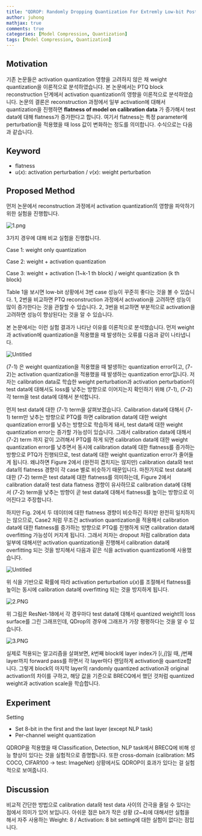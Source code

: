 ```yaml
---
title: "QDROP: Randomly Dropping Quantization For Extremly Low-bit Post-Training Quantization"
author: juhong
mathjax: true
comments: true
categories: [Model Compression, Quantization]
tags: [Model Compression, Quantization]
---
```


## Motivation

기존 논문들은 activation quantization 영향을 고려하지 않은 채 weight quantization을 이론적으로 분석하였습니다. 본 논문에서는 PTQ block reconstruction 단계에서 activation quantization의 영향을 이론적으로 분석하였습니다. 논문의 결론은 reconstruction 과정에서 일부 activation에 대해서 quantization을 진행하면 **flatness of model on calibration data** 가 증가해서 test data에 대해 flatness가 증가한다고 합니다. 여기서 flatness는 특정 parameter에 perturbation을 적용했을 때 loss 값이 변화하는 정도를 의미합니다. 수식으로는 다음과 같습니다.

## Keyword

- flatness
- $u(x)$: activation perturbation / $v(x)$: weight perturbation

## Proposed Method

먼저 논문에서 reconstruction 과정에서 activation quantization의 영향을 파악하기 위한 실험을 진행합니다.

![1.png]({{site.url}}/assets/img/63.png)

3가지 경우에 대해 비교 실험을 진행합니다.

Case 1: weight only quantization

Case 2: weight + activation quantization

Case 3: weight + activation (1~k-1 th block) / weight quantization (k th block)

Table 1을 보시면 low-bit 상황에서 3번 case 성능이 꾸준히 좋다는 것을 볼 수 있습니다. 1, 2번을 비교하면 PTQ reconstruction 과정에서 activation을 고려하면 성능이 많이 증가한다는 것을 관찰할 수 있습니다. 2, 3번을 비교하면 부분적으로 activation을 고려하면 성능이 향상된다는 것을 알 수 있습니다.

본 논문에서는 이런 실험 결과가 나타난 이유를 이론적으로 분석했습니다. 먼저 weight과 activation에 quantization을 적용했을 때 발생하는 오류를 다음과 같이 나타냅니다.

![Untitled]({{site.url}}/assets/img/67.png)

(7-1) 은 weight quantization을 적용했을 때 발생하는 quantization error이고, (7-2)는 activation quantization을 적용했을 때 발생하는 quantization error입니다.  저자는 calibration data로 학습한 weight perturbation과 activation perturbation이 test data에 대해서도 loss를 낮추는 방향으로 이어지는지 확인하기 위해 (7-1), (7-2) 각 term을 test data에 대해서 분석합니다.

먼저 test data에 대한 (7-1) term을 살펴보겠습니다. Calibration data에 대해서 (7-1) term만 낮추는 방향으로 PTQ를 하면 calibration data에 대한 weight quantization error를 낮추는 방향으로 학습하게 돼서, test data에 대한 weight quantization error는 증가할 가능성이 있습니다. 그래서 calibration data에 대해서 (7-2) term 까지 같이 고려해서 PTQ를 하게 되면 calibration data에 대한 weight quantization error를 낮추면서 동시에 calibration data에 대한 flatness를 증가하는 방향으로 PTQ가 진행되므로, test data에 대한 weight quantization error가 줄어들게 됩니다. 왜냐하면 Figure 2에서 (완전히 겹치지는 않지만) calibration data와 test data의 flatness 경향이 각 case 별로 비슷하기 때문입니다. 마찬가지로 test data에 대한 (7-2) term은 test data에 대한 flatness를 의미하는데, Figure 2에서 calibration data와 test data flatness 경향이 유사하므로 calibration data에 대해서 (7-2) term을 낮추는 방향이 곧 test data에 대해서 flatness를 높이는 방향으로 이어진다고 주장합니다.

하지만 Fig. 2에서 두 데이터에 대한 flatness 경향이 비슷하긴 하지만 완전히 일치하지는 않으므로, Case2 처럼 무조건 activation quantization을 적용해서 calibration data에 대한 flatness를 증가하는 방향으로 PTQ를 진행하게 되면 calibration data에 overfitting 가능성이 커지게 됩니다. 그래서 저자는 dropout 처럼 calibration data 일부에 대해서만 activation quantization을 진행해서 calibration data에 overfitting 되는 것을 방지해서 다음과 같은 식을 activation quantization에 사용했습니다.

![Untitled]({{site.url}}/assets/img/66.png)

위 식을 기반으로 확률에 따라 activation perturbation $u(x)$를 조절해서 flatness를 높이는 동시에 calibration data에 overfitting 되는 것을 방지하게 됩니다.

![2.PNG]({{site.url}}/assets/img/64.png)

위 그림은 ResNet-18에서 각 경우마다 test data에 대해서 quantized weight의 loss surface를 그린 그래프인데, QDrop의 경우에 그래프가 가장 평평하다는 것을 알 수 있습니다.

![3.PNG]({{site.url}}/assets/img/65.png)

실제로 적용되는 알고리즘을 살펴보면, $k$번째 block에 layer index가 $[i, j]$일 때, $j$번째 layer까지 forward pass를 하면서 각 layer마다 랜덤하게 activation을 quantize합니다. 그렇게 block의 마지막 layer의 randomly quantized activation과 original activation의 차이를 구하고, 해당 값을 기준으로 BRECQ에서 했던 것처럼 quantized weight과 activation scale을 학습합니다.

## Experiment

Setting

- Set 8-bit in the first and the last layer (except NLP task)
- Per-channel weight quantization

QDROP을 적용했을 때 Classification, Detection, NLP task에서 BRECQ에 비해 성능 향상이 있다는 것을 실험적으로 증명합니다. 또한 cross-domain (calibration: MS COCO, CIFAR100 → test: ImageNet) 상황에서도 QDROP이 효과가 있다는 걸 실험적으로 보여줍니다.

## Discussion

비교적 간단한 방법으로 calibration data와 test data 사이의 간극을 줄일 수 있다는 점에서 의미가 있어 보입니다. 아쉬운 점은 bit가 작은 상황 (2~4)에 대해서만 실험을 해서 자주 사용하는 Weight: 8 / Activation: 8 bit setting에 대한 실험이 없다는 점입니다.
